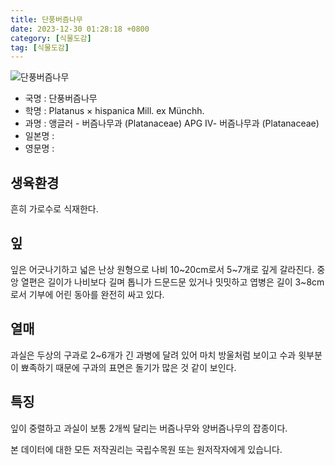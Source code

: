 ```yaml
---
title: 단풍버즘나무
date: 2023-12-30 01:28:18 +0800
category: [식물도감]
tag: [식물도감]
---
```




![단풍버즘나무](/fileUpload/plants/basic/Platanaceae/Platanus/23197/4_th2.JPG)
- 국명 : 단풍버즘나무
- 학명 : Platanus × hispanica Mill. ex Münchh.
- 과명 : 앵글러 - 버즘나무과 (Platanaceae) APG Ⅳ- 버즘나무과 (Platanaceae)
- 일본명 : 
- 영문명 : 


## 생육환경
흔히 가로수로 식재한다.
## 잎
잎은 어긋나기하고 넓은 난상 원형으로 나비 10~20cm로서 5~7개로 깊게 갈라진다. 중앙 열편은 길이가 나비보다 길며 톱니가 드문드문 있거나 밋밋하고 엽병은 길이 3~8cm로서 기부에 어린 동아를 완전히 싸고 있다.
## 열매
과실은 두상의 구과로 2~6개가 긴 과병에 달려 있어 마치 방울처럼 보이고 수과 윗부분이 뾰족하기 때문에 구과의 표면은 돌기가 많은 것 같이 보인다.
## 특징
잎이 중렬하고 과실이 보통 2개씩 달리는 버즘나무와 양버즘나무의 잡종이다.






본 데이터에 대한 모든 저작권리는 국립수목원 또는 원저작자에게 있습니다.
